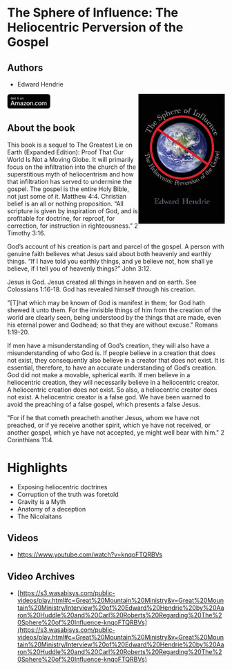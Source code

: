 # The Sphere of Influence: The Heliocentric Perversion of the Gospel

## Authors

- Edward Hendrie

<a href="https://www.amazon.com/Sphere-Influence-Heliocentric-Perversion-Gospel/dp/1943056064">
  <img src="../assets/images/61OScYmXTOS.jpeg" width="200" align="right" alt="The Sphere of Influence: The Heliocentric Perversion of the Gospel">
</a>

<a href="https://www.amazon.com/Sphere-Influence-Heliocentric-Perversion-Gospel/dp/1943056064">
    <img src="../assets/images/amazon_btn.svg" width="100px">
</a>

## About the book

This book is a sequel to The Greatest Lie on Earth (Expanded Edition): Proof That Our World Is Not a Moving Globe. It will primarily focus on the infiltration into the church of the superstitious myth of heliocentrism and how that infiltration has served to undermine the gospel. The gospel is the entire Holy Bible, not just some of it. Matthew 4:4. Christian belief is an all or nothing proposition. “All scripture is given by inspiration of God, and is profitable for doctrine, for reproof, for correction, for instruction in righteousness.” 2 Timothy 3:16.

God’s account of his creation is part and parcel of the gospel. A person with genuine faith believes what Jesus said about both heavenly and earthly things. “If I have told you earthly things, and ye believe not, how shall ye believe, if I tell you of heavenly things?” John 3:12.

Jesus is God. Jesus created all things in heaven and on earth. See Colossians 1:16-18. God has revealed himself through his creation.

"[T]hat which may be known of God is manifest in them; for God hath shewed it unto them. For the invisible things of him from the creation of the world are clearly seen, being understood by the things that are made, even his eternal power and Godhead; so that they are without excuse." Romans 1:19-20.

If men have a misunderstanding of God’s creation, they will also have a misunderstanding of who God is. If people believe in a creation that does not exist, they consequently also believe in a creator that does not exist. It is essential, therefore, to have an accurate understanding of God’s creation. God did not make a movable, spherical earth. If men believe in a heliocentric creation, they will necessarily believe in a heliocentric creator. A heliocentric creation does not exist. So also, a heliocentric creator does not exist. A heliocentric creator is a false god. We have been warned to avoid the preaching of a false gospel, which presents a false Jesus. 

"For if he that cometh preacheth another Jesus, whom we have not preached, or if ye receive another spirit, which ye have not received, or another gospel, which ye have not accepted, ye might well bear with him." 2 Corinthians 11:4.

# Highlights

- Exposing heliocentric doctrines
- Corruption of the truth was foretold
- Gravity is a Myth
- Anatomy of a deception
- The Nicolaitans

## Videos

- https://www.youtube.com/watch?v=knqoFTQRBVs

## Video Archives

- [https://s3.wasabisys.com/public-videos/play.html#c=Great%20Mountain%20Ministry&v=Great%20Mountain%20Ministry/Interview%20of%20Edward%20Hendrie%20by%20Aaron%20Huddle%20and%20Carl%20Roberts%20Regarding%20The%20Sphere%20of%20Influence-knqoFTQRBVs](https://s3.wasabisys.com/public-videos/play.html#c=Great%20Mountain%20Ministry&v=Great%20Mountain%20Ministry/Interview%20of%20Edward%20Hendrie%20by%20Aaron%20Huddle%20and%20Carl%20Roberts%20Regarding%20The%20Sphere%20of%20Influence-knqoFTQRBVs)
